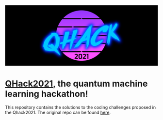 ![image](img/qhack-banner.png)

# [QHack2021](https://qhack.ai), the quantum machine learning hackathon!

This repository contains the solutions to the coding challenges proposed in the Qhack2021. The original repo can be found [here](https://github.com/XanaduAI/QHack2021).


